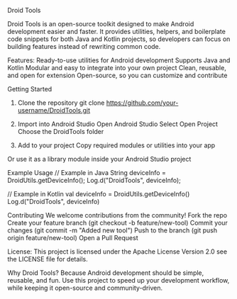 Droid Tools

Droid Tools is an open-source toolkit designed to make Android development easier and faster.
It provides utilities, helpers, and boilerplate code snippets for both Java and Kotlin projects, 
so developers can focus on building features instead of rewriting common code.

Features:
Ready-to-use utilities for Android development
Supports Java and Kotlin
Modular and easy to integrate into your own project
Clean, reusable, and open for extension
Open-source, so you can customize and contribute

Getting Started
1. Clone the repository
git clone https://github.com/your-username/DroidTools.git

2. Import into Android Studio
Open Android Studio
Select Open Project
Choose the DroidTools folder

3. Add to your project
Copy required modules or utilities into your app

Or use it as a library module inside your Android Studio project

Example Usage
// Example in Java
String deviceInfo = DroidUtils.getDeviceInfo();
Log.d("DroidTools", deviceInfo);

// Example in Kotlin
val deviceInfo = DroidUtils.getDeviceInfo()
Log.d("DroidTools", deviceInfo)

Contributing
We welcome contributions from the community!
Fork the repo
Create your feature branch (git checkout -b feature/new-tool)
Commit your changes (git commit -m "Added new tool")
Push to the branch (git push origin feature/new-tool)
Open a Pull Request

License:
This project is licensed under the Apache License Version 2.0 see the LICENSE file for details.

Why Droid Tools?
Because Android development should be simple, reusable, and fun.
Use this project to speed up your development workflow, while keeping it open-source and community-driven.
